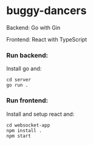# buggy-dancers

Backend: Go with Gin

Frontend: React with TypeScript

### Run backend:

Install go and:

```
cd server
go run .
```

### Run frontend:

Install and setup react and:

```
cd websocket-app
npm install .
npm start
```
